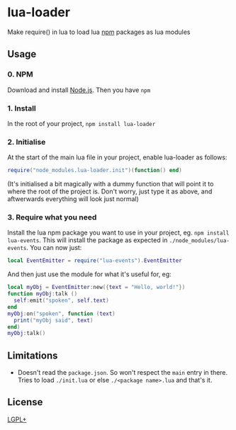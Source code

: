 # lua-loader

Make require() in lua to load lua [npm](http://npmjs.org) packages as lua modules

## Usage

### 0. NPM
Download and install [Node.js](http://nodejs.org/download/). Then you have `npm`

### 1. Install
In the root of your project, `npm install lua-loader`

### 2. Initialise
At the start of the main lua file in your project, enable lua-loader as follows:
```lua
require("node_modules.lua-loader.init")(function() end)
```
(It's initialised a bit magically with a dummy function that will point it to where the root of the project is.
Don't worry, just type it as above, and aftwerwards everything will look just normal)

### 3. Require what you need
Install the lua npm package you want to use in your project, eg. `npm install lua-events`.
This will install the package as expected in `./node_modules/lua-events`.
You can now just:
```lua
local EventEmitter = require("lua-events").EventEmitter
```
And then just use the module for what it's useful for, eg:
```lua
local myObj = EventEmitter:new({text = "Hello, world!"})
function myObj:talk ()
  self:emit("spoken", self.text)
end
myObj:on("spoken", function (text)
  print("myObj said", text)
end)
myObj:talk()
```

## Limitations
- Doesn't read the `package.json`. So won't respect the `main` entry in there. Tries to load `./init.lua` or else `./<package name>.lua` and that's it.

## License
[LGPL+](https://github.com/wscherphof/lua-loader/blob/master/LICENSE.md)
